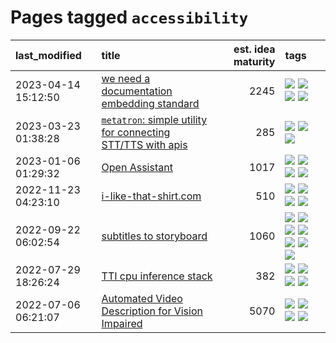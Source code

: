 # Pages tagged `accessibility`

|last_modified|title|est. idea maturity|tags
|:---|:---|---:|:---|
|2023-04-14 15:12:50|[we need a documentation embedding standard](../doc-embed-standard.md)|2245|[![](https://img.shields.io/badge/tag-accessibility-d5ffe)](../tags/accessibility.md) [![](https://img.shields.io/badge/tag-documentation-d46ff4)](../tags/documentation.md) [![](https://img.shields.io/badge/tag-standard-faa2fc)](../tags/standard.md) [![](https://img.shields.io/badge/tag-tooling-1043a5)](../tags/tooling.md)|
|2023-03-23 01:38:28|[`metatron`: simple utility for connecting STT/TTS with apis](../metatron.md)|285|[![](https://img.shields.io/badge/tag-accessibility-d5ffe)](../tags/accessibility.md) [![](https://img.shields.io/badge/tag-tooling-1043a5)](../tags/tooling.md) [![](https://img.shields.io/badge/tag-wip-c4c41f)](../tags/wip.md)|
|2023-01-06 01:29:32|[Open Assistant](../open-assistant.md)|1017|[![](https://img.shields.io/badge/tag-accessibility-d5ffe)](../tags/accessibility.md) [![](https://img.shields.io/badge/tag-publicgood-12eec5)](../tags/publicgood.md) [![](https://img.shields.io/badge/tag-stability-1614f8)](../tags/stability.md) [![](https://img.shields.io/badge/tag-wip-c4c41f)](../tags/wip.md)|
|2022-11-23 04:23:10|[i-like-that-shirt.com](../ilikethatshirt.com.md)|510|[![](https://img.shields.io/badge/tag-accessibility-d5ffe)](../tags/accessibility.md) [![](https://img.shields.io/badge/tag-completed-12f6d5)](../tags/completed.md) [![](https://img.shields.io/badge/tag-publicgood-12eec5)](../tags/publicgood.md) [![](https://img.shields.io/badge/tag-tooling-1043a5)](../tags/tooling.md)|
|2022-09-22 06:02:54|[subtitles to storyboard](../subtitles-to-storyboard.md)|1060|[![](https://img.shields.io/badge/tag-accessibility-d5ffe)](../tags/accessibility.md) [![](https://img.shields.io/badge/tag-animation-752fd7)](../tags/animation.md) [![](https://img.shields.io/badge/tag-completed-12f6d5)](../tags/completed.md) [![](https://img.shields.io/badge/tag-opensource-a68128)](../tags/opensource.md) [![](https://img.shields.io/badge/tag-prompting-f14da)](../tags/prompting.md) [![](https://img.shields.io/badge/tag-tooling-1043a5)](../tags/tooling.md) [![](https://img.shields.io/badge/tag-wip-c4c41f)](../tags/wip.md)|
|2022-07-29 18:26:24|[TTI cpu inference stack](../TTI-cpu-inference-stack.md)|382|[![](https://img.shields.io/badge/tag-accessibility-d5ffe)](../tags/accessibility.md) [![](https://img.shields.io/badge/tag-stability-1614f8)](../tags/stability.md) [![](https://img.shields.io/badge/tag-tooling-1043a5)](../tags/tooling.md) [![](https://img.shields.io/badge/tag-wip-c4c41f)](../tags/wip.md)|
|2022-07-06 06:21:07|[Automated Video Description for Vision Impaired](../automated-video-description.md)|5070|[![](https://img.shields.io/badge/tag-accessibility-d5ffe)](../tags/accessibility.md) [![](https://img.shields.io/badge/tag-dataset-48fb29)](../tags/dataset.md) [![](https://img.shields.io/badge/tag-foundation-d548d8)](../tags/foundation.md) [![](https://img.shields.io/badge/tag-publicgood-12eec5)](../tags/publicgood.md)|